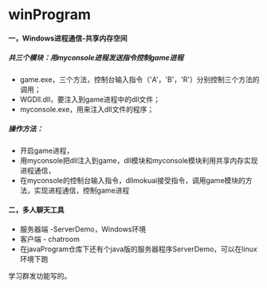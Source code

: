 # winProgram

#### 一，Windows进程通信-共享内存空间

##### 共三个模块：用myconsole进程发送指令控制game进程

- game.exe，三个方法，控制台输入指令（'A'，'B'，'R'）分别控制三个方法的调用；
- WGDll.dll，要注入到game进程中的dll文件；
- myconsole.exe，用来注入dll文件的程序；

##### 操作方法：

- 开启game进程，
- 用myconsole把dll注入到game，dll模块和myconsole模块利用共享内存实现进程通信，
- 在myconsole的控制台输入指令，dllmokuai接受指令，调用game模块的方法，实现进程通信，控制game进程

#### 二，多人聊天工具

- 服务器端 -ServerDemo，Windows环境
- 客户端 - chatroom
- 在javaProgram仓库下还有个java版的服务器程序ServerDemo，可以在linux环境下跑

学习群发功能写的。